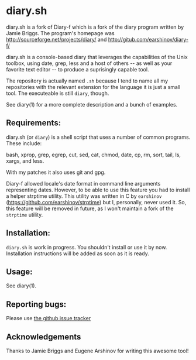 # diary.sh

diary.sh is a fork of Diary-f which is a fork of the diary program written by
Jamie Briggs. The program's homepage was http://sourceforge.net/projects/diary/
and http://gitub.com/earshinov/diary-f/

diary.sh is a console-based diary that leverages the capabilities of
the Unix toolbox, using date, grep, less and a host of others -- as well as
your favorite text editor -- to produce a suprisingly capable tool.

The repository is actually named `.sh` because I tend to name all my
repositories with the relevant extension for the language it is just a small
tool. The executeable is still `diary`, though.

See diary(1) for a more complete description and a bunch of examples.

## Requirements:

diary.sh (or `diary`) is a shell script that uses a number of common programs.
These include:

   bash, xprop, grep, egrep, cut, sed, cat, chmod, date, cp,
   rm, sort, tail, ls, xargs, and less.

   With my patches it also uses git and gpg.

Diary-f allowed locale's date format in command line arguments representing
dates.  However, to be able to use this feature you had to install a helper
strptime utility. This utility was written in C by `earshinov`
(https://github.com/earshinov/strptime) but I, personally, never used it.
So, this feature will be removed in future, as I won't maintain a fork of the
`strptime` utility.

## Installation:

`diary.sh` is work in progress. You shouldn't install or use it by now.
Installation instructions will be added as soon as it is ready.

## Usage:

See diary(1).

## Reporting bugs:

Please use [the github issue tracker](http://github.com/matthiasbeyer/diary.sh/)

## Acknowledgements

Thanks to Jamie Briggs and Eugene Arshinov for writing this awesome tool!
